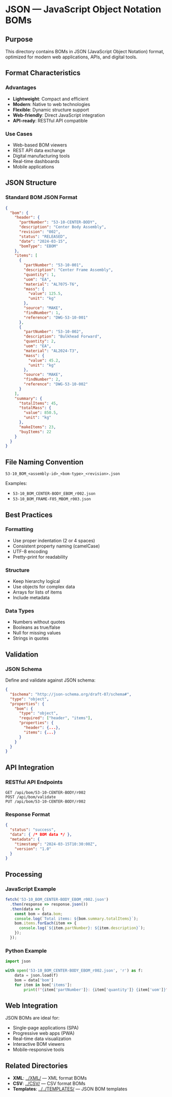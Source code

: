 # JSON — JavaScript Object Notation BOMs

## Purpose

This directory contains BOMs in JSON (JavaScript Object Notation) format, optimized for modern web applications, APIs, and digital tools.

## Format Characteristics

### Advantages
- **Lightweight**: Compact and efficient
- **Modern**: Native to web technologies
- **Flexible**: Dynamic structure support
- **Web-friendly**: Direct JavaScript integration
- **API-ready**: RESTful API compatible

### Use Cases
- Web-based BOM viewers
- REST API data exchange
- Digital manufacturing tools
- Real-time dashboards
- Mobile applications

## JSON Structure

### Standard BOM JSON Format
```json
{
  "bom": {
    "header": {
      "partNumber": "53-10-CENTER-BODY",
      "description": "Center Body Assembly",
      "revision": "002",
      "status": "RELEASED",
      "date": "2024-03-15",
      "bomType": "EBOM"
    },
    "items": [
      {
        "partNumber": "53-10-001",
        "description": "Center Frame Assembly",
        "quantity": 1,
        "uom": "EA",
        "material": "AL7075-T6",
        "mass": {
          "value": 125.5,
          "unit": "kg"
        },
        "source": "MAKE",
        "findNumber": 1,
        "reference": "DWG-53-10-001"
      },
      {
        "partNumber": "53-10-002",
        "description": "Bulkhead Forward",
        "quantity": 2,
        "uom": "EA",
        "material": "AL2024-T3",
        "mass": {
          "value": 45.2,
          "unit": "kg"
        },
        "source": "MAKE",
        "findNumber": 2,
        "reference": "DWG-53-10-002"
      }
    ],
    "summary": {
      "totalItems": 45,
      "totalMass": {
        "value": 850.5,
        "unit": "kg"
      },
      "makeItems": 23,
      "buyItems": 22
    }
  }
}
```

## File Naming Convention

```
53-10_BOM_<assembly-id>_<bom-type>_<revision>.json
```

Examples:
- `53-10_BOM_CENTER-BODY_EBOM_r002.json`
- `53-10_BOM_FRAME-F05_MBOM_r003.json`

## Best Practices

### Formatting
- Use proper indentation (2 or 4 spaces)
- Consistent property naming (camelCase)
- UTF-8 encoding
- Pretty-print for readability

### Structure
- Keep hierarchy logical
- Use objects for complex data
- Arrays for lists of items
- Include metadata

### Data Types
- Numbers without quotes
- Booleans as true/false
- Null for missing values
- Strings in quotes

## Validation

### JSON Schema
Define and validate against JSON schema:
```json
{
  "$schema": "http://json-schema.org/draft-07/schema#",
  "type": "object",
  "properties": {
    "bom": {
      "type": "object",
      "required": ["header", "items"],
      "properties": {
        "header": {...},
        "items": {...}
      }
    }
  }
}
```

## API Integration

### RESTful API Endpoints
```
GET /api/bom/53-10-CENTER-BODY/r002
POST /api/bom/validate
PUT /api/bom/53-10-CENTER-BODY/r002
```

### Response Format
```json
{
  "status": "success",
  "data": { /* BOM data */ },
  "metadata": {
    "timestamp": "2024-03-15T10:30:00Z",
    "version": "1.0"
  }
}
```

## Processing

### JavaScript Example
```javascript
fetch('53-10_BOM_CENTER-BODY_EBOM_r002.json')
  .then(response => response.json())
  .then(data => {
    const bom = data.bom;
    console.log(`Total items: ${bom.summary.totalItems}`);
    bom.items.forEach(item => {
      console.log(`${item.partNumber}: ${item.description}`);
    });
  });
```

### Python Example
```python
import json

with open('53-10_BOM_CENTER-BODY_EBOM_r002.json', 'r') as f:
    data = json.load(f)
    bom = data['bom']
    for item in bom['items']:
        print(f"{item['partNumber']}: {item['quantity']} {item['uom']}")
```

## Web Integration

JSON BOMs are ideal for:
- Single-page applications (SPA)
- Progressive web apps (PWA)
- Real-time data visualization
- Interactive BOM viewers
- Mobile-responsive tools

## Related Directories

- **XML**: [../XML/](../XML/) — XML format BOMs
- **CSV**: [../CSV/](../CSV/) — CSV format BOMs
- **Templates**: [../../TEMPLATES/](../../TEMPLATES/) — JSON BOM templates
